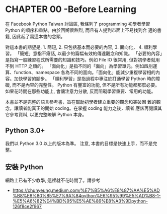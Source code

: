 # CHAPTER 00 -Before Learning

在 Facebook Python Taiwan 討論區, 我條列了 programming 初學者學習
Python 的順序和重點。由於回嚮很熱烈, 而且有人提到市面上不易找到合
適的書籍, 因此起了寫這本書的念頭。

對這本書的期望是, 1. 簡短, 2. 只包括基本而必要的內容, 3. 面向化， 4. 順利學習。
「簡短」意指不癈話, 以最少的篇幅有效的傳達觀念和知識。
「必要的內容」是指寫一般練習程式所需要的知識和技巧。例如 File IO 很常用,
但對初學者就用不到 HTTP 之類的。
「面向化」是指不同的「面向」為學習單元。例如四刖運算、function、namespace
各為不同的面向。「面向化」能減少重複學習相的內容。加快學習的腳步。
「順利學習」是指過程中專注於打通學習 Python 時的障礙, 而不是內容的完整性。
Python 有豐富的功能, 但不是所有功能都那麼必要。
如果花時間在那些功能上,
會讓注意力分散, 反而阻礙學習重要、常用的功能。

本書並不是完整的語言參考書，旨在幫助初學者建立重要的觀念和突破困
難的觀念，讓讀者能真正的開始 coding。在掌握 coding 能力之後，讀者
應該再閱讀其它參考資料, 以更完整瞭解 Python 本身。

## Python 3.0+

我們以 Python 3.0 以上的版本為準。
注意, 本書的目標是快速上手，而不是完整。

## 安裝 Python

網路上已有不少教學, 這裡就不花時間了。請參考

 - https://chunyeung.medium.com/%E7%B5%A6%E8%87%AA%E5%AD%B8%E8%80%85%E7%9A%84python%E6%95%99%E5%AD%B8-1-%E5%A6%82%E4%BD%95%E5%AE%89%E8%A3%9Dpython-126f8ce2f967

